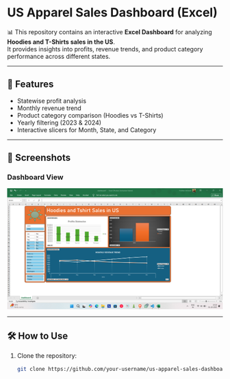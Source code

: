 # US Apparel Sales Dashboard (Excel)

📊 This repository contains an interactive **Excel Dashboard** for analyzing **Hoodies and T-Shirts sales in the US**.  
It provides insights into profits, revenue trends, and product category performance across different states.

---

## 🚀 Features
- Statewise profit analysis
- Monthly revenue trend
- Product category comparison (Hoodies vs T-Shirts)
- Yearly filtering (2023 & 2024)
- Interactive slicers for Month, State, and Category

---

## 📸 Screenshots

### Dashboard View
![Dashboard Screenshot](screenshots/ss0.png)

---

## 🛠️ How to Use
1. Clone the repository:
   ```bash
   git clone https://github.com/your-username/us-apparel-sales-dashboard.git
